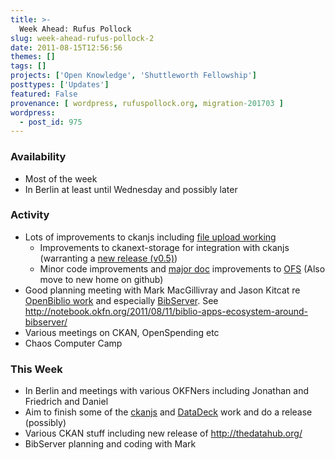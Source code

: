 ```yaml
---
title: >-
  Week Ahead: Rufus Pollock
slug: week-ahead-rufus-pollock-2
date: 2011-08-15T12:56:56
themes: []
tags: []
projects: ['Open Knowledge', 'Shuttleworth Fellowship']
posttypes: ['Updates']
featured: False
provenance: [ wordpress, rufuspollock.org, migration-201703 ]
wordpress:
  - post_id: 975
---
```


### Availability

* Most of the week
* In Berlin at least until Wednesday and possibly later

### Activity

* Lots of improvements to ckanjs including [file upload working](https://github.com/okfn/ckanjs/issues/29)
  * Improvements to ckanext-storage for integration with ckanjs (warranting a [new release (v0.5)][])
  * Minor code improvements and [major doc][] improvements to [OFS][] (Also move to new home on github)
* Good planning meeting with Mark MacGillivray and Jason Kitcat re [OpenBiblio work][] and especially [BibServer][]. See <http://notebook.okfn.org/2011/08/11/biblio-apps-ecosystem-around-bibserver/>
* Various meetings on CKAN, OpenSpending etc
* Chaos Computer Camp

### This Week

* In Berlin and meetings with various OKFNers including Jonathan and Friedrich and Daniel
* Aim to finish some of the [ckanjs][] and [DataDeck][] work and do a release (possibly)
* Various CKAN stuff including new release of <http://thedatahub.org/>
* BibServer planning and coding with Mark

[OFS]: https://github.com/okfn/ofs
[major doc]: http://packages.python.org/ofs/
[new release (v0.5)]: http://pypi.python.org/pypi/ckanext-storage/0.5
[BibServer]: http://bibserver.okfn.org/
[OpenBiblio work]: http://openbiblio.org/
[ckanjs]: http://github.com/okfn/ckanjs
[DataDeck]: http://wiki.ckan.net/DataDeck



